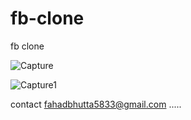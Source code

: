 # fb-clone
fb clone

![Capture](https://github.com/Fahad584/fb-clone/assets/107251127/4466b8da-abcc-47a9-a7e7-23f8e4a69f92)

![Capture1](https://github.com/Fahad584/fb-clone/assets/107251127/f8768e70-76ee-41a8-abff-e176636dd0f3)

contact
fahadbhutta5833@gmail.com
.....
